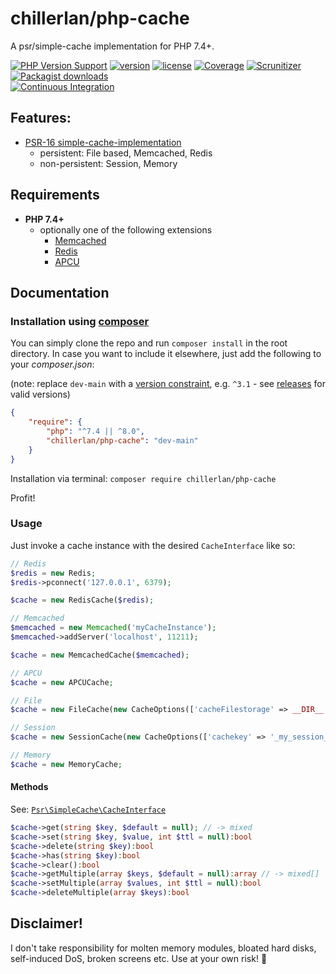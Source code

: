 # chillerlan/php-cache

A psr/simple-cache implementation for PHP 7.4+.

[![PHP Version Support][php-badge]][php]
[![version][packagist-badge]][packagist]
[![license][license-badge]][license]
[![Coverage][coverage-badge]][coverage]
[![Scrunitizer][scrutinizer-badge]][scrutinizer]
[![Packagist downloads][downloads-badge]][downloads]<br/>
[![Continuous Integration][gh-action-badge]][gh-action]

[php-badge]: https://img.shields.io/packagist/php-v/chillerlan/php-cache?logo=php&color=8892BF
[php]: https://www.php.net/supported-versions.php
[packagist-badge]: https://img.shields.io/packagist/v/chillerlan/php-cache.svg?logo=packagist
[packagist]: https://packagist.org/packages/chillerlan/php-cache
[license-badge]: https://img.shields.io/github/license/chillerlan/php-cache.svg
[license]: https://github.com/chillerlan/php-cache/blob/master/LICENSE
[coverage-badge]: https://img.shields.io/codecov/c/github/chillerlan/php-cache.svg?logo=codecov
[coverage]: https://codecov.io/github/chillerlan/php-cache
[scrutinizer-badge]: https://img.shields.io/scrutinizer/g/chillerlan/php-cache.svg?logo=scrutinizer
[scrutinizer]: https://scrutinizer-ci.com/g/chillerlan/php-cache
[downloads-badge]: https://img.shields.io/packagist/dt/chillerlan/php-cache.svg?logo=packagist
[downloads]: https://packagist.org/packages/chillerlan/php-cache/stats
[gh-action-badge]: https://github.com/chillerlan/php-cache/workflows/Continuous%20Integration/badge.svg
[gh-action]: https://github.com/chillerlan/php-cache/actions

## Features:
- [PSR-16 simple-cache-implementation](https://github.com/php-fig/fig-standards/blob/master/accepted/PSR-16-simple-cache.md)
  - persistent: File based, Memcached, Redis
  - non-persistent: Session, Memory

## Requirements
- **PHP 7.4+**
  - optionally one of the following extensions
    - [Memcached](http://php.net/manual/en/book.memcached.php)
    - [Redis](https://github.com/phpredis/phpredis/)
    - [APCU](http://php.net/manual/en/book.apcu.php)

## Documentation
### Installation using [composer](https://getcomposer.org)
You can simply clone the repo and run `composer install` in the root directory.
In case you want to include it elsewhere, just add the following to your *composer.json*:

(note: replace `dev-main` with a [version constraint](https://getcomposer.org/doc/articles/versions.md#writing-version-constraints),
 e.g. `^3.1` - see [releases](https://github.com/chillerlan/php-cache/releases) for valid versions)
```json
{
	"require": {
		"php": "^7.4 || ^8.0",
		"chillerlan/php-cache": "dev-main"
	}
}
```

Installation via terminal: `composer require chillerlan/php-cache`

Profit!

### Usage
Just invoke a cache instance with the desired `CacheInterface` like so:
```php
// Redis
$redis = new Redis;
$redis->pconnect('127.0.0.1', 6379);

$cache = new RedisCache($redis);

// Memcached
$memcached = new Memcached('myCacheInstance');
$memcached->addServer('localhost', 11211);

$cache = new MemcachedCache($memcached);

// APCU
$cache = new APCUCache;

// File
$cache = new FileCache(new CacheOptions(['cacheFilestorage' => __DIR__.'/../.cache']));

// Session
$cache = new SessionCache(new CacheOptions(['cachekey' => '_my_session_cache']));

// Memory
$cache = new MemoryCache;
```

#### Methods
See: [`Psr\SimpleCache\CacheInterface`](https://github.com/php-fig/simple-cache/blob/master/src/CacheInterface.php)

```php
$cache->get(string $key, $default = null); // -> mixed
$cache->set(string $key, $value, int $ttl = null):bool
$cache->delete(string $key):bool
$cache->has(string $key):bool
$cache->clear():bool
$cache->getMultiple(array $keys, $default = null):array // -> mixed[]
$cache->setMultiple(array $values, int $ttl = null):bool
$cache->deleteMultiple(array $keys):bool
```

## Disclaimer!
I don't take responsibility for molten memory modules, bloated hard disks, self-induced DoS, broken screens etc. Use at your own risk! :see_no_evil:
